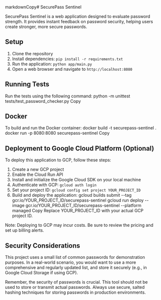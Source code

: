 markdownCopy# SecurePass Sentinel

SecurePass Sentinel is a web application designed to evaluate password strength. It provides instant feedback on password security, helping users create stronger, more secure passwords.

## Setup

1. Clone the repository
2. Install dependencies: `pip install -r requirements.txt`
3. Run the application: `python app/main.py`
4. Open a web browser and navigate to `http://localhost:8080`

## Running Tests

Run the tests using the following command:
python -m unittest tests/test_password_checker.py
Copy
## Docker

To build and run the Docker container:
docker build -t securepass-sentinel .
docker run -p 8080:8080 securepass-sentinel
Copy

## Deployment to Google Cloud Platform (Optional)

To deploy this application to GCP, follow these steps:

1. Create a new GCP project
2. Enable the Cloud Run API
3. Install and initialize the Google Cloud SDK on your local machine
4. Authenticate with GCP: `gcloud auth login`
5. Set your project ID: `gcloud config set project YOUR_PROJECT_ID`
6. Build and deploy the application:
gcloud builds submit --tag gcr.io/YOUR_PROJECT_ID/securepass-sentinel
gcloud run deploy --image gcr.io/YOUR_PROJECT_ID/securepass-sentinel --platform managed
Copy
Replace YOUR_PROJECT_ID with your actual GCP project ID.

Note: Deploying to GCP may incur costs. Be sure to review the pricing and set up billing alerts.

## Security Considerations

This project uses a small list of common passwords for demonstration purposes. In a real-world scenario, you would want to use a more comprehensive and regularly updated list, and store it securely (e.g., in Google Cloud Storage if using GCP).

Remember, the security of passwords is crucial. This tool should not be used to store or transmit actual passwords. Always use secure, salted hashing techniques for storing passwords in production environments.

